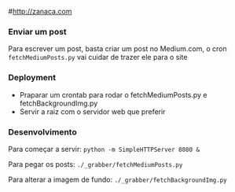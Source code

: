 #http://zanaca.com

### Enviar um post

Para escrever um post, basta criar um post no Medium.com, o cron <code>fetchMediumPosts.py</code> vai cuidar de trazer ele para o site

### Deployment

* Praparar um crontab para rodar o fetchMediumPosts.py e fetchBackgroundImg.py
* Servir a raiz com o servidor web que preferir

### Desenvolvimento

Para começar a servir:
`python -m SimpleHTTPServer 8080 &`

Para pegar os posts:
`./_grabber/fetchMediumPosts.py`

Para alterar a imagem de fundo:
`./_grabber/fetchBackgroundImg.py`
